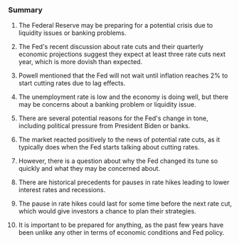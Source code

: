 ### Summary

1. The Federal Reserve may be preparing for a potential crisis due to
liquidity issues or banking problems.

2. The Fed's recent discussion about rate cuts and their quarterly economic
projections suggest they expect at least three rate cuts next year, which
is more dovish than expected.

3. Powell mentioned that the Fed will not wait until inflation reaches 2%
to start cutting rates due to lag effects.

4. The unemployment rate is low and the economy is doing well, but there
may be concerns about a banking problem or liquidity issue.

5. There are several potential reasons for the Fed's change in tone, including
political pressure from President Biden or banks.

6. The market reacted positively to the news of potential rate cuts, as it
typically does when the Fed starts talking about cutting rates.

7. However, there is a question about why the Fed changed its tune so quickly
and what they may be concerned about.

8. There are historical precedents for pauses in rate hikes leading to lower
interest rates and recessions.

9. The pause in rate hikes could last for some time before the next rate cut,
which would give investors a chance to plan their strategies.

10. It is important to be prepared for anything, as the past few years have
been unlike any other in terms of economic conditions and Fed policy.

